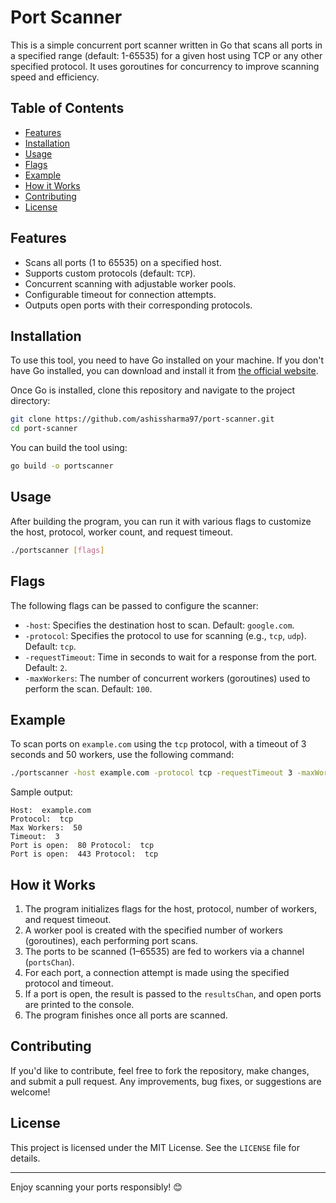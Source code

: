 # Port Scanner

This is a simple concurrent port scanner written in Go that scans all ports in a specified range (default: 1-65535) for a given host using TCP or any other specified protocol. It uses goroutines for concurrency to improve scanning speed and efficiency.

## Table of Contents

- [Features](#features)
- [Installation](#installation)
- [Usage](#usage)
- [Flags](#flags)
- [Example](#example)
- [How it Works](#how-it-works)
- [Contributing](#contributing)
- [License](#license)

## Features

- Scans all ports (1 to 65535) on a specified host.
- Supports custom protocols (default: `TCP`).
- Concurrent scanning with adjustable worker pools.
- Configurable timeout for connection attempts.
- Outputs open ports with their corresponding protocols.

## Installation

To use this tool, you need to have Go installed on your machine. If you don't have Go installed, you can download and install it from [the official website](https://golang.org/dl/).

Once Go is installed, clone this repository and navigate to the project directory:

```bash
git clone https://github.com/ashissharma97/port-scanner.git
cd port-scanner
```

You can build the tool using:

```bash
go build -o portscanner
```

## Usage

After building the program, you can run it with various flags to customize the host, protocol, worker count, and request timeout.

```bash
./portscanner [flags]
```

## Flags

The following flags can be passed to configure the scanner:

- `-host`: Specifies the destination host to scan. Default: `google.com`.
- `-protocol`: Specifies the protocol to use for scanning (e.g., `tcp`, `udp`). Default: `tcp`.
- `-requestTimeout`: Time in seconds to wait for a response from the port. Default: `2`.
- `-maxWorkers`: The number of concurrent workers (goroutines) used to perform the scan. Default: `100`.

## Example

To scan ports on `example.com` using the `tcp` protocol, with a timeout of 3 seconds and 50 workers, use the following command:

```bash
./portscanner -host example.com -protocol tcp -requestTimeout 3 -maxWorkers 50
```

Sample output:
```
Host:  example.com
Protocol:  tcp
Max Workers:  50
Timeout:  3
Port is open:  80 Protocol:  tcp
Port is open:  443 Protocol:  tcp
```

## How it Works

1. The program initializes flags for the host, protocol, number of workers, and request timeout.
2. A worker pool is created with the specified number of workers (goroutines), each performing port scans.
3. The ports to be scanned (1–65535) are fed to workers via a channel (`portsChan`).
4. For each port, a connection attempt is made using the specified protocol and timeout.
5. If a port is open, the result is passed to the `resultsChan`, and open ports are printed to the console.
6. The program finishes once all ports are scanned.

## Contributing

If you'd like to contribute, feel free to fork the repository, make changes, and submit a pull request. Any improvements, bug fixes, or suggestions are welcome!

## License

This project is licensed under the MIT License. See the `LICENSE` file for details.

---

Enjoy scanning your ports responsibly! 😊